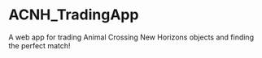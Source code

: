 # ACNH_TradingApp
A web app for trading Animal Crossing New Horizons objects and finding the perfect match!
